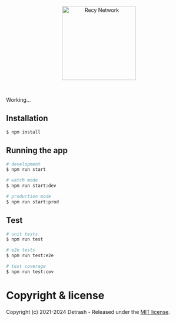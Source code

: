 &nbsp;
<p align="center">
  <a href="https://www.recy.life" target="_blank">
    <img src="https://www.recy.life/_next/image?url=%2F_next%2Fstatic%2Fmedia%2Frecy-logo.58016a7d.png&w=256&q=75" alt="Recy Network" width="200px">
  </a>
</p>
&nbsp;

Working...

## Installation

```bash
$ npm install
```

## Running the app

```bash
# development
$ npm run start

# watch mode
$ npm run start:dev

# production mode
$ npm run start:prod
```

## Test

```bash
# unit tests
$ npm run test

# e2e tests
$ npm run test:e2e

# test coverage
$ npm run test:cov
```

# Copyright & license

Copyright (c) 2021-2024 Detrash - Released under the [MIT license](LICENSE). 
